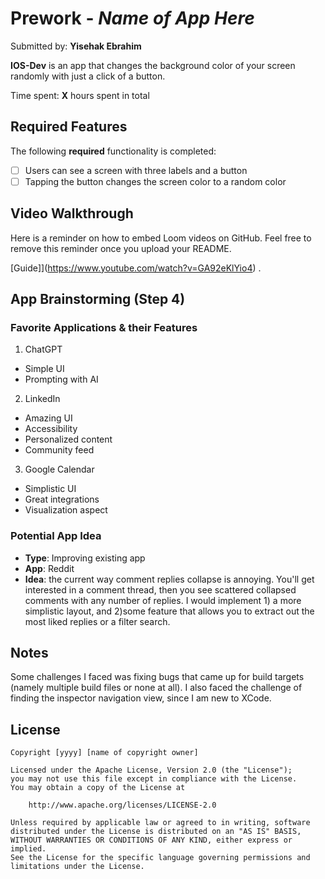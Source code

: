 # Prework - *Name of App Here*

Submitted by: **Yisehak Ebrahim**

**IOS-Dev** is an app that changes the background color of your screen randomly with just a click of a button.

Time spent: **X** hours spent in total

## Required Features

The following **required** functionality is completed:

- [ ] Users can see a screen with three labels and a button
- [ ] Tapping the button changes the screen color to a random color
 
## Video Walkthrough

Here is a reminder on how to embed Loom videos on GitHub. Feel free to remove this reminder once you upload your README. 

[Guide]](https://www.youtube.com/watch?v=GA92eKlYio4) .

## App Brainstorming (Step 4)

### Favorite Applications & their Features
1. ChatGPT
  - Simple UI
  - Prompting with AI
2. LinkedIn
  - Amazing UI
  - Accessibility
  - Personalized content
  - Community feed
3. Google Calendar
  - Simplistic UI
  - Great integrations
  - Visualization aspect

### Potential App Idea
- **Type**: Improving existing app
- **App**: Reddit
- **Idea**: the current way comment replies collapse is annoying. You'll get interested in a comment thread, then you see scattered collapsed comments with any number of replies. I would implement 1) a more simplistic layout, and 2)some feature that allows you to extract out the most liked replies or a filter search.

## Notes

Some challenges I faced was fixing bugs that came up for build targets (namely multiple build files or none at all). I also faced the challenge of finding the inspector navigation view, since I am new to XCode.

## License

    Copyright [yyyy] [name of copyright owner]

    Licensed under the Apache License, Version 2.0 (the "License");
    you may not use this file except in compliance with the License.
    You may obtain a copy of the License at

        http://www.apache.org/licenses/LICENSE-2.0

    Unless required by applicable law or agreed to in writing, software
    distributed under the License is distributed on an "AS IS" BASIS,
    WITHOUT WARRANTIES OR CONDITIONS OF ANY KIND, either express or implied.
    See the License for the specific language governing permissions and
    limitations under the License.